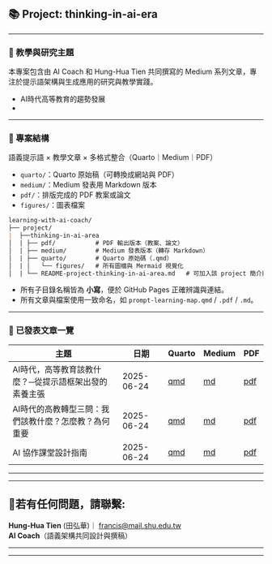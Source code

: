 ## 📚 Project: thinking-in-ai-era

---

### 🧠 教學與研究主題

本專案包含由 AI Coach 和 Hung-Hua Tien 共同撰寫的 Medium 系列文章，專注於提示語架構與生成應用的研究與教學實踐。

- AI時代高等教育的趨勢發展
- 

---

### 📁 專案結構 

語義提示語 × 教學文章 × 多格式整合（Quarto｜Medium｜PDF）

- `quarto/`：Quarto 原始稿（可轉換成網站與 PDF）
- `medium/`：Medium 發表用 Markdown 版本
- `pdf/`：排版完成的 PDF 教案或論文
- `figures/`：圖表檔案

```markdown
learning-with-ai-coach/
├── project/
|  ├──thinking-in-ai-area
│  | ├── pdf/           # PDF 輸出版本（教案、論文）
│  | ├── medium/        # Medium 發表版本（轉存 Markdown）
│  | ├── quarto/        # Quarto 原始碼（.qmd）
│  | │   └── figures/   # 所有圖檔與 Mermaid 視覺化
│  | └── README-project-thinking-in-ai-area.md   # 可加入該 project 簡介與檔案一覽表

```

- 所有子目錄名稱皆為 **小寫**，便於 GitHub Pages 正確辨識與連結。
- 所有文章與檔案使用一致命名，如 `prompt-learning-map.qmd` / `.pdf` / `.md`。

---

### 📝 已發表文章一覽


| 主題    | 日期       | Quarto  | Medium          | PDF               |
| -------- | ---------- | ----- | ---------------- | ------------- |
|AI時代，高等教育該教什麼？─從提示語框架出發的素養主張 | 2025-06-24 | [qmd](quarto/ai-edu-transformation.qmd)  | [md](medium/ai-edu-transformation.md)  | [pdf](pdf/ai-edu-transformation.pdf)  |
|AI時代的高教轉型三問：我們該教什麼？怎麼教？為何重要 | 2025-06-24 | [qmd](quarto/ai-edu-philosophy.qmd)  | [md](medium/ai-edu-philosophy.md)  | [pdf](pdf/ai-edu-philosophy.pdf)  |
|AI 協作課堂設計指南| 2025-06-24 | [qmd](quarto/ai-classroom-guide.qmd)  | [md](medium/ai-classroom-guide.md)  | [pdf](pdf/ai-classroom-guide.pdf)  |


---

---

## 📧若有任何問題，請聯繫: 

**Hung-Hua Tien** (田弘華)｜ francis@mail.shu.edu.tw  
**AI Coach**（語義架構共同設計與撰稿）

---

---

